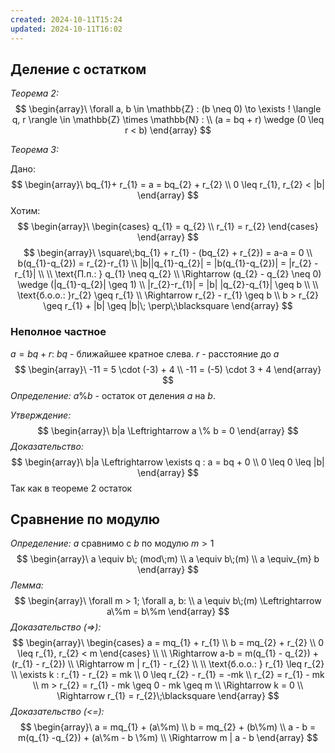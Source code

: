 ```yaml
---
created: 2024-10-11T15:24
updated: 2024-10-11T16:02
---
```

## Деление с остатком

*Теорема 2:*
$$
\begin{array}\
\forall a, b \in \mathbb{Z} : (b \neq 0) \to \exists ! \langle q, r \rangle \in \mathbb{Z} \times \mathbb{N} : \\
(a = bq + r) \wedge (0 \leq r < b)
\end{array}
$$


*Теорема 3:* 

Дано:
$$
\begin{array}\
bq_{1}+ r_{1} = a = bq_{2} + r_{2} \\
0 \leq r_{1}, r_{2} < |b|
\end{array}
$$
Хотим:
$$
\begin{array}\
\begin{cases}
q_{1} = q_{2} \\
r_{1} = r_{2}
\end{cases}
\end{array}
$$
$$
\begin{array}\
\square\;bq_{1} + r_{1} - (bq_{2} + r_{2}) = a-a = 0 \\
b(q_{1}-q_{2}) = r_{2}-r_{1} \\
|b||q_{1}-q_{2}| = |b(q_{1}-q_{2})| = |r_{2} - r_{1}| \\
 \\
\text{П.п.:  } q_{1} \neq q_{2} \\
\Rightarrow (q_{2} - q_{2} \neq 0) \wedge (|q_{1}-q_{2}| \geq 1)   \\
|r_{2}-r_{1}| = |b| |q_{2}-q_{1}| \geq b \\ 
\\
\text{б.о.о.: }r_{2} \geq r_{1} \\
\Rightarrow r_{2} - r_{1} \geq b \\
b > r_{2} \geq r_{1} + |b| \geq |b|\; \perp\;\blacksquare
\end{array}
$$
### Неполное частное

$a = bq + r$:  $bq$ - ближайшее кратное слева. $r$ - расстояние до $a$
$$
\begin{array}\
-11 = 5 \cdot (-3) + 4 \\
-11 = (-5) \cdot 3 + 4 
\end{array}
$$
*Определение:* $a \% b$ - остаток от деления $a$ на $b$.

*Утверждение:* 
$$
\begin{array}\
b|a \Leftrightarrow a \% b = 0
\end{array}
$$
*Доказательство:* 
$$
\begin{array}\
b|a \Leftrightarrow \exists q : a = bq + 0 \\
0 \leq 0 \leq |b|
\end{array}
$$
Так как в теореме 2 остаток

## Сравнение по модулю

*Определение:* $a$ сравнимо с $b$ по модулю $m > 1$
$$
\begin{array}\
a \equiv b\; (mod\;m) \\
a \equiv b\;(m)  \\
a \equiv_{m} b
\end{array}
$$
*Лемма:*
$$
\begin{array}\
\forall m > 1; \forall a, b: \\
a \equiv b\;(m) \Leftrightarrow a\%m = b\%m 
\end{array}
$$
*Доказательство (=>):* 
$$
\begin{array}\
\begin{cases}
a = mq_{1} + r_{1} \\
b = mq_{2} + r_{2} \\
0 \leq r_{1}, r_{2} < m
\end{cases} \\
 \\
\Rightarrow a-b = m(q_{1} - q_{2}) + (r_{1} - r_{2}) \\
\Rightarrow m | r_{1} - r_{2} \\
 \\
\text{б.о.о.: } r_{1} \leq r_{2} \\
\exists k : r_{1} - r_{2} = mk \\
0 \leq r_{2} - r_{1} = -mk \\
r_{2} = r_{1} - mk \\
m > r_{2} = r_{1} - mk \geq 0 - mk \geq m \\
\Rightarrow k = 0 \\
\Rightarrow r_{1} = r_{2}\;\blacksquare
\end{array}
$$
*Доказательство (<=):* 
$$
\begin{array}\
a = mq_{1} + (a\%m) \\
b = mq_{2} + (b\%m) \\
a - b = m(q_{1} -q_{2}) + (a\%m - b \%m) \\
\Rightarrow m | a - b
\end{array}
$$